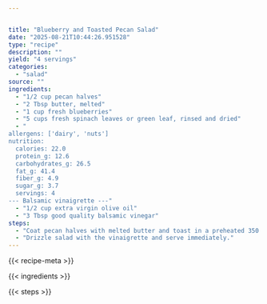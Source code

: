 ```yaml
---


title: "Blueberry and Toasted Pecan Salad"
date: "2025-08-21T10:44:26.951528"
type: "recipe"
description: ""
yield: "4 servings"
categories:
  - "salad"
source: ""
ingredients:
  - "1/2 cup pecan halves"
  - "2 Tbsp butter, melted"
  - "1 cup fresh blueberries"
  - "5 cups fresh spinach leaves or green leaf, rinsed and dried"
  - "
allergens: ['dairy', 'nuts']
nutrition:
  calories: 22.0
  protein_g: 12.6
  carbohydrates_g: 26.5
  fat_g: 41.4
  fiber_g: 4.9
  sugar_g: 3.7
  servings: 4
--- Balsamic vinaigrette ---"
  - "1/2 cup extra virgin olive oil"
  - "3 Tbsp good quality balsamic vinegar"
steps:
  - "Coat pecan halves with melted butter and toast in a preheated 350 degree oven about 15 minutes, cool. In a large bowl, toss pecan halves, fresh blueberries, and spinach. To make vinaigrette, whisk together olive oil and balsamic vinegar."
  - "Drizzle salad with the vinaigrette and serve immediately."
---
```


{{< recipe-meta >}}

{{< ingredients >}}

{{< steps >}}
